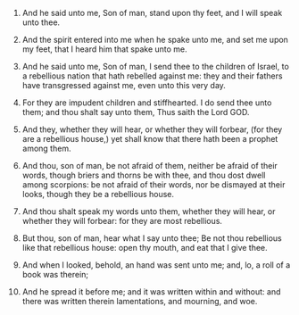 1. And he said unto me, Son of man, stand upon thy feet, and I will
speak unto thee.

2. And the spirit entered into me when he spake unto me, and set me
upon my feet, that I heard him that spake unto me.

3. And he said unto me, Son of man, I send thee to the children of
Israel, to a rebellious nation that hath rebelled against me: they and
their fathers have transgressed against me, even unto this very day.

4. For they are impudent children and stiffhearted. I do send thee
unto them; and thou shalt say unto them, Thus saith the Lord GOD.

5. And they, whether they will hear, or whether they will forbear,
(for they are a rebellious house,) yet shall know that there hath been
a prophet among them.

6. And thou, son of man, be not afraid of them, neither be afraid of
their words, though briers and thorns be with thee, and thou dost
dwell among scorpions: be not afraid of their words, nor be dismayed
at their looks, though they be a rebellious house.

7. And thou shalt speak my words unto them, whether they will hear,
or whether they will forbear: for they are most rebellious.

8. But thou, son of man, hear what I say unto thee; Be not thou
rebellious like that rebellious house: open thy mouth, and eat that I
give thee.

9. And when I looked, behold, an hand was sent unto me; and, lo, a
roll of a book was therein;

10. And he spread it before me; and it
was written within and without: and there was written therein
lamentations, and mourning, and woe.